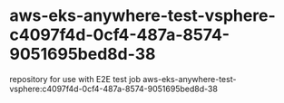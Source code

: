 # aws-eks-anywhere-test-vsphere-c4097f4d-0cf4-487a-8574-9051695bed8d-38
repository for use with E2E test job aws-eks-anywhere-test-vsphere:c4097f4d-0cf4-487a-8574-9051695bed8d-38
